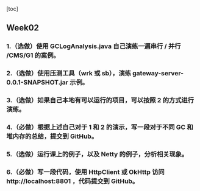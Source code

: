 [toc]

## Week02

### 1.（选做）使用 GCLogAnalysis.java 自己演练一遍串行 / 并行 /CMS/G1 的案例。



### 2.（选做）使用压测工具（wrk 或 sb），演练 gateway-server-0.0.1-SNAPSHOT.jar 示例。
### 3.（选做）如果自己本地有可以运行的项目，可以按照 2 的方式进行演练。
### 4.（必做）根据上述自己对于 1 和 2 的演示，写一段对于不同 GC 和堆内存的总结，提交到 GitHub。
### 5.（选做）运行课上的例子，以及 Netty 的例子，分析相关现象。
### 6.（必做）写一段代码，使用 HttpClient 或 OkHttp 访问  http://localhost:8801 ，代码提交到 GitHub。